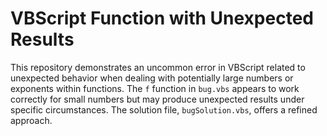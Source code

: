 # VBScript Function with Unexpected Results

This repository demonstrates an uncommon error in VBScript related to unexpected behavior when dealing with potentially large numbers or exponents within functions. The `f` function in `bug.vbs` appears to work correctly for small numbers but may produce unexpected results under specific circumstances. The solution file, `bugSolution.vbs`, offers a refined approach.